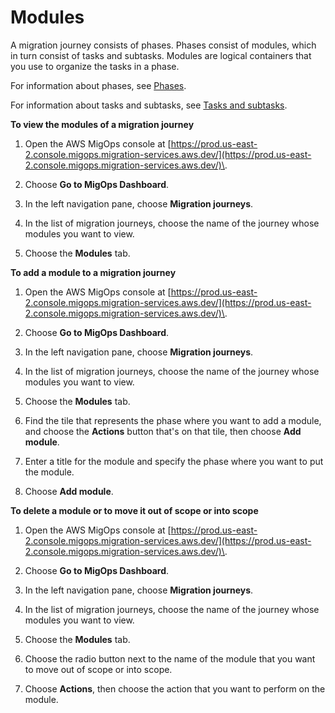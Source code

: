 # Modules<a name="modules"></a>

A migration journey consists of phases\. Phases consist of modules, which in turn consist of tasks and subtasks\. Modules are logical containers that you use to organize the tasks in a phase\.

For information about phases, see [Phases](phases.md)\.

For information about tasks and subtasks, see [Tasks and subtasks](tasks.md)\.

**To view the modules of a migration journey**

1. Open the AWS MigOps console at [https://prod.us-east-2.console.migops.migration-services.aws.dev/](https://prod.us-east-2.console.migops.migration-services.aws.dev/)\.

1. Choose **Go to MigOps Dashboard**\.

1. In the left navigation pane, choose **Migration journeys**\.

1. In the list of migration journeys, choose the name of the journey whose modules you want to view\.

1. Choose the **Modules** tab\.

**To add a module to a migration journey**

1. Open the AWS MigOps console at [https://prod.us-east-2.console.migops.migration-services.aws.dev/](https://prod.us-east-2.console.migops.migration-services.aws.dev/)\.

1. Choose **Go to MigOps Dashboard**\.

1. In the left navigation pane, choose **Migration journeys**\.

1. In the list of migration journeys, choose the name of the journey whose modules you want to view\.

1. Choose the **Modules** tab\.

1. Find the tile that represents the phase where you want to add a module, and choose the **Actions** button that's on that tile, then choose **Add module**\.

1. Enter a title for the module and specify the phase where you want to put the module\.

1. Choose **Add module**\.

**To delete a module or to move it out of scope or into scope**

1. Open the AWS MigOps console at [https://prod.us-east-2.console.migops.migration-services.aws.dev/](https://prod.us-east-2.console.migops.migration-services.aws.dev/)\.

1. Choose **Go to MigOps Dashboard**\.

1. In the left navigation pane, choose **Migration journeys**\.

1. In the list of migration journeys, choose the name of the journey whose modules you want to view\.

1. Choose the **Modules** tab\.

1. Choose the radio button next to the name of the module that you want to move out of scope or into scope\.

1. Choose **Actions**, then choose the action that you want to perform on the module\.